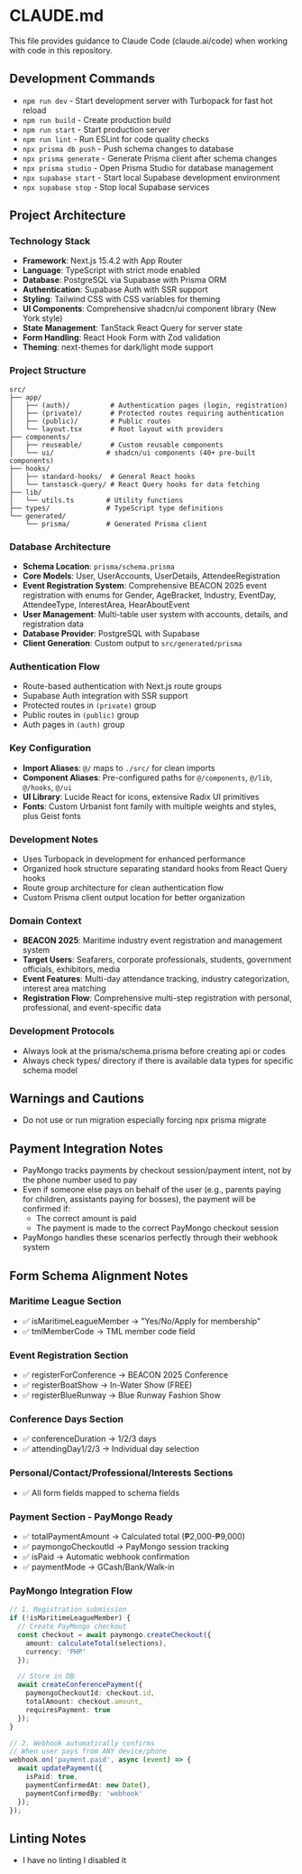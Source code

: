 # CLAUDE.md

This file provides guidance to Claude Code (claude.ai/code) when working with code in this repository.

## Development Commands

- `npm run dev` - Start development server with Turbopack for fast hot reload
- `npm run build` - Create production build
- `npm run start` - Start production server
- `npm run lint` - Run ESLint for code quality checks
- `npx prisma db push` - Push schema changes to database
- `npx prisma generate` - Generate Prisma client after schema changes
- `npx prisma studio` - Open Prisma Studio for database management
- `npx supabase start` - Start local Supabase development environment
- `npx supabase stop` - Stop local Supabase services

## Project Architecture

### Technology Stack
- **Framework**: Next.js 15.4.2 with App Router
- **Language**: TypeScript with strict mode enabled
- **Database**: PostgreSQL via Supabase with Prisma ORM
- **Authentication**: Supabase Auth with SSR support
- **Styling**: Tailwind CSS with CSS variables for theming
- **UI Components**: Comprehensive shadcn/ui component library (New York style)
- **State Management**: TanStack React Query for server state
- **Form Handling**: React Hook Form with Zod validation
- **Theming**: next-themes for dark/light mode support

### Project Structure
```
src/
├── app/
│   ├── (auth)/          # Authentication pages (login, registration)
│   ├── (private)/       # Protected routes requiring authentication
│   ├── (public)/        # Public routes
│   └── layout.tsx       # Root layout with providers
├── components/
│   ├── reuseable/       # Custom reusable components
│   └── ui/             # shadcn/ui components (40+ pre-built components)
├── hooks/
│   ├── standard-hooks/  # General React hooks
│   └── tanstasck-query/ # React Query hooks for data fetching
├── lib/
│   └── utils.ts        # Utility functions
├── types/              # TypeScript type definitions
└── generated/
    └── prisma/         # Generated Prisma client
```

### Database Architecture
- **Schema Location**: `prisma/schema.prisma`
- **Core Models**: User, UserAccounts, UserDetails, AttendeeRegistration
- **Event Registration System**: Comprehensive BEACON 2025 event registration with enums for Gender, AgeBracket, Industry, EventDay, AttendeeType, InterestArea, HearAboutEvent
- **User Management**: Multi-table user system with accounts, details, and registration data
- **Database Provider**: PostgreSQL with Supabase
- **Client Generation**: Custom output to `src/generated/prisma`

### Authentication Flow
- Route-based authentication with Next.js route groups
- Supabase Auth integration with SSR support
- Protected routes in `(private)` group
- Public routes in `(public)` group
- Auth pages in `(auth)` group

### Key Configuration
- **Import Aliases**: `@/` maps to `./src/` for clean imports
- **Component Aliases**: Pre-configured paths for `@/components`, `@/lib`, `@/hooks`, `@/ui`
- **UI Library**: Lucide React for icons, extensive Radix UI primitives
- **Fonts**: Custom Urbanist font family with multiple weights and styles, plus Geist fonts

### Development Notes
- Uses Turbopack in development for enhanced performance
- Organized hook structure separating standard hooks from React Query hooks
- Route group architecture for clean authentication flow
- Custom Prisma client output location for better organization

### Domain Context
- **BEACON 2025**: Maritime industry event registration and management system
- **Target Users**: Seafarers, corporate professionals, students, government officials, exhibitors, media
- **Event Features**: Multi-day attendance tracking, industry categorization, interest area matching
- **Registration Flow**: Comprehensive multi-step registration with personal, professional, and event-specific data

### Development Protocols
- Always look at the prisma/schema.prisma before creating api or codes
- Always check types/ directory if there is available data types for specific schema model

## Warnings and Cautions

- Do not use or run migration especially forcing npx prisma migrate

## Payment Integration Notes

- PayMongo tracks payments by checkout session/payment intent, not by the phone number used to pay
- Even if someone else pays on behalf of the user (e.g., parents paying for children, assistants paying for bosses), the payment will be confirmed if:
  - The correct amount is paid
  - The payment is made to the correct PayMongo checkout session
- PayMongo handles these scenarios perfectly through their webhook system

## Form Schema Alignment Notes

### Maritime League Section
- ✅ isMaritimeLeagueMember → "Yes/No/Apply for membership"
- ✅ tmlMemberCode → TML member code field

### Event Registration Section
- ✅ registerForConference → BEACON 2025 Conference
- ✅ registerBoatShow → In-Water Show (FREE)
- ✅ registerBlueRunway → Blue Runway Fashion Show

### Conference Days Section
- ✅ conferenceDuration → 1/2/3 days
- ✅ attendingDay1/2/3 → Individual day selection

### Personal/Contact/Professional/Interests Sections
- ✅ All form fields mapped to schema fields

### Payment Section - PayMongo Ready
- ✅ totalPaymentAmount → Calculated total (₱2,000-₱9,000)
- ✅ paymongoCheckoutId → PayMongo session tracking
- ✅ isPaid → Automatic webhook confirmation
- ✅ paymentMode → GCash/Bank/Walk-in

### PayMongo Integration Flow
```typescript
// 1. Registration submission
if (!isMaritimeLeagueMember) {
  // Create PayMongo checkout
  const checkout = await paymongo.createCheckout({
    amount: calculateTotal(selections),
    currency: 'PHP'
  });

  // Store in DB
  await createConferencePayment({
    paymongoCheckoutId: checkout.id,
    totalAmount: checkout.amount,
    requiresPayment: true
  });
}

// 2. Webhook automatically confirms
// When user pays from ANY device/phone
webhook.on('payment.paid', async (event) => {       
  await updatePayment({
    isPaid: true,
    paymentConfirmedAt: new Date(),
    paymentConfirmedBy: 'webhook'
  });
});
```

## Linting Notes
- I have no linting I disabled it
